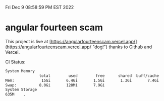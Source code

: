 Fri Dec  9 08:58:59 PM EST 2022

# angular fourteen scam


This project is live at [https://angularfourteenscam.vercel.app/](https://angularfourteenscam.vercel.app/ "dog!") thanks to Github and Vercel.

CI Status: 

```bash
System Memory
               total        used        free      shared  buff/cache   available
Mem:            15Gi       6.4Gi       1.5Gi       1.3Gi       7.4Gi       7.2Gi
Swap:          8.0Gi       128Mi       7.9Gi
System Storage
635M	.
```
